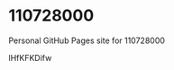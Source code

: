 # 110728000
Personal GitHub Pages site for 110728000



















































lHfKFKDifw
